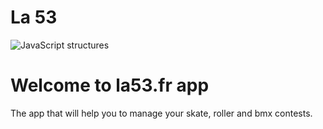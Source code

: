 # La 53

![JavaScript structures](https://firebasestorage.googleapis.com/v0/b/lyon-roller-open.appspot.com/o/Logo-53-oficial.png?alt=media&token=cf7b1125-d9b4-49ad-bf87-529592a5667c)

# Welcome to la53.fr app

The app that will help you to manage your skate, roller and bmx contests.